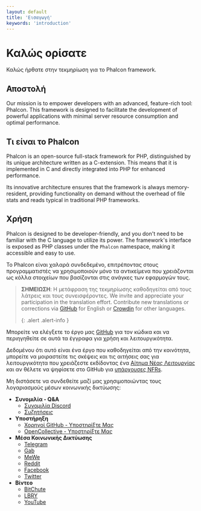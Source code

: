 ```yaml
---
layout: default
title: 'Εισαγωγή'
keywords: 'introduction'
---
```


# Καλώς ορίσατε
Καλώς ήρθατε στην τεκμηρίωση για το Phalcon framework.

## Αποστολή
Our mission is to empower developers with an advanced, feature-rich tool: Phalcon. This framework is designed to facilitate the development of powerful applications with minimal server resource consumption and optimal performance.

## Τι είναι το Phalcon
Phalcon is an open-source full-stack framework for PHP, distinguished by its unique architecture written as a C-extension. This means that it is implemented in C and directly integrated into PHP for enhanced performance.

Its innovative architecture ensures that the framework is always memory-resident, providing functionality on demand without the overhead of file stats and reads typical in traditional PHP frameworks.

## Χρήση
Phalcon is designed to be developer-friendly, and you don't need to be familiar with the C language to utilize its power. The framework's interface is exposed as PHP classes under the `Phalcon` namespace, making it accessible and easy to use.

Το Phalcon είναι χαλαρά συνδεδεμένο, επιτρέποντας στους προγραμματιστές να χρησιμοποιούν μόνο τα αντικείμενα που χρειάζονται ως κόλλα στοιχείων που βασίζονται στις ανάγκες των εφαρμογών τους.

> **ΣΗΜΕΙΩΣΗ**: Η μετάφραση της τεκμηρίωσης καθοδηγείται από τους λάτρεις και τους συνεισφέροντες. We invite and appreciate your participation in the translation effort. Contribute new translations or corrections via [GitHub][github_docs] for English or [Crowdin][crowdin] for other languages. 
> 
> {: .alert .alert-info }

Μπορείτε να ελέγξετε το έργο μας [GitHub][github] για τον κώδικα και να περιηγηθείτε σε αυτά τα έγγραφα για χρήση και λειτουργικότητα.

Δεδομένου ότι αυτό είναι ένα έργο που καθοδηγείται από την κοινότητα, μπορείτε να μοιραστείτε τις σκέψεις και τις αιτήσεις σας για λειτουργικότητα που χρειάζεστε εκδίδοντας ένα [Αίτημα Νέας Λειτουργίας](new-feature-request) και αν θέλετε να ψηφίσετε στο GitHub για [υπάρχουσες NFRs](new-feature-request-list).

Μη διστάσετε να συνδεθείτε μαζί μας χρησιμοποιώντας τους λογαριασμούς μέσων κοινωνικής δικτύωσης:

- **Συνομιλία - Q&A**
  - [Συνομιλία Discord](https://phalcon.io/discord)
  - [Συζητήσεις](https://phalcon.io/discussions)
- **Υποστήρηξη**
  - [Χορηγοί GitHub - Υποστηρίξτε Μας](https://github.com/sponsors/phalcon)
  - [OpenCollective - Υποστηρίξτε Μας](https://phalcon.io/fund)
- **Μέσα Κοινωνικής Δικτύωσης**
  - [Telegram](https://phalcon.io/telegram)
  - [Gab](https://phalcon.io/gab)
  - [MeWe](https://phalcon.io/mewe)
  - [Reddit](https://phalcon.io/reddit)
  - [Facebook](https://phalcon.io/fb)
  - [Twitter](https://phalcon.io/t)
- **Βίντεο**
  - [BitChute](https://phalcon.io/bitchute)
  - [LBRY](https://phalcon.io/lbry)
  - [YouTube](https://phalcon.io/youtube)

[crowdin]: https://crowdin.com/project/phalcon-documentation
[github]: https://github.com/phalcon/cphalcon
[github_docs]: https://github.com/phalcon/docs
